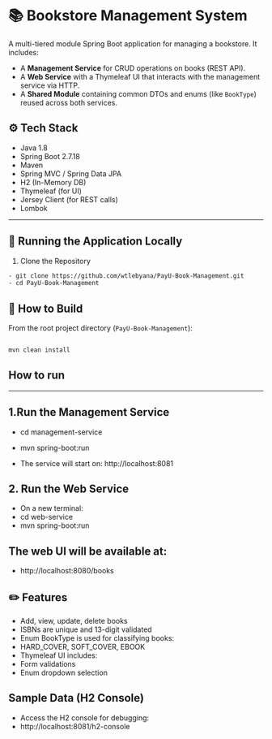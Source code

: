 # 📚 Bookstore Management System

A multi-tiered module Spring Boot application for managing a bookstore. It includes:
- A **Management Service** for CRUD operations on books (REST API).
- A **Web Service** with a Thymeleaf UI that interacts with the management service via HTTP.
- A **Shared Module** containing common DTOs and enums (like `BookType`) reused across both services.

## ⚙️ Tech Stack

- Java 1.8
- Spring Boot 2.7.18
- Maven
- Spring MVC / Spring Data JPA
- H2 (In-Memory DB)
- Thymeleaf (for UI)
- Jersey Client (for REST calls)
- Lombok

---

## 🧪 Running the Application Locally
1. Clone the Repository

```bash
- git clone https://github.com/wtlebyana/PayU-Book-Management.git
- cd PayU-Book-Management

```
## 🔧 How to Build

From the root project directory (`PayU-Book-Management`):

```bash

mvn clean install

```
## How to run
---
## 1.Run the Management Service
- cd management-service
- mvn spring-boot:run

- The service will start on: http://localhost:8081

## 2.  Run the Web Service
- On a new terminal:
- cd web-service
- mvn spring-boot:run

## The web UI will be available at:
- http://localhost:8080/books


## ✏️ Features
- Add, view, update, delete books
- ISBNs are unique and 13-digit validated
- Enum BookType is used for classifying books:
- HARD_COVER, SOFT_COVER, EBOOK
- Thymeleaf UI includes:
- Form validations
- Enum dropdown selection

## Sample Data (H2 Console)
- Access the H2 console for debugging:
- http://localhost:8081/h2-console